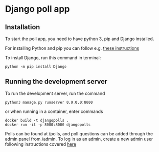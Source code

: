 # Django poll app

## Installation

To start the poll app, you need to have python 3, pip and Django installed.

For installing Python and pip you can follow e.g. [these instructions](https://realpython.com/installing-python/)

To install Django, run this command in terminal:

`python -m pip install Django`

## Running the development server

To run the development server, run the command

`python3 manage.py runserver 0.0.0.0:8000`

or when running in a container, enter commands

```
docker build -t djangopolls .
docker run -it -p 8000:8000 djangopolls
```

Polls can be found at /polls, and poll questions can be added through the admin panel from /admin. To log in as an admin, create a new admin user following instructions covered [here](https://docs.djangoproject.com/en/3.0/intro/tutorial02/)
